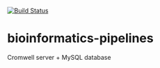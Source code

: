 [![Build Status](https://travis-ci.org/hongiiv/bioinformatics-pipelines.svg?branch=master)](https://travis-ci.org/hongiiv/bioinformatics-pipelines)

# bioinformatics-pipelines

Cromwell server + MySQL database
